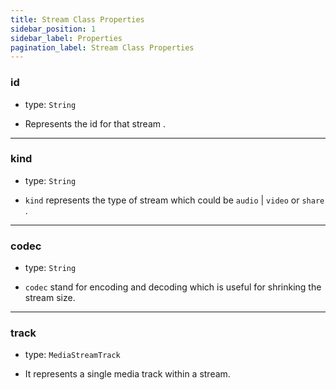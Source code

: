 ```yaml
---
title: Stream Class Properties
sidebar_position: 1
sidebar_label: Properties
pagination_label: Stream Class Properties
---
```


<div class="sdk-api-ref-only-h4">

### id

- type: `String`

- Represents the id for that stream .

---

### kind

- type: `String`

- `kind` represents the type of stream which could be `audio` | `video` or `share` .

---

### codec

- type: `String`

- `codec` stand for encoding and decoding which is useful for shrinking the stream size.

---

### track

- type: `MediaStreamTrack`

- It represents a single media track within a stream.

</div>
